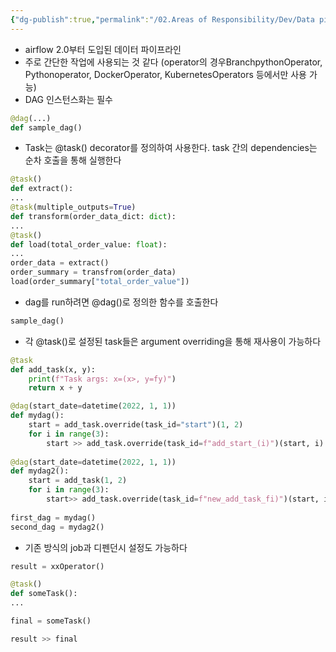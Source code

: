 ```yaml
---
{"dg-publish":true,"permalink":"/02.Areas of Responsibility/Dev/Data pipeline/Airflow TaskFlow API/","tags":["dev","airflow","batch"],"noteIcon":""}
---
```


- airflow 2.0부터 도입된 데이터 파이프라인
- 주로 간단한 작업에 사용되는 것 같다 (operator의 경우BranchpythonOperator, Pythonoperator, DockerOperator, KubernetesOperators 등에서만 사용 가능)
- DAG 인스턴스화는 필수
```python
@dag(...)
def sample_dag()
```
- Task는 @task() decorator를 정의하여 사용한다. task 간의 dependencies는 순차 호출을 통해 실행한다
```python
@task()
def extract():
...
@task(multiple_outputs=True)
def transform(order_data_dict: dict):
...
@task()
def load(total_order_value: float):
...
order_data = extract()
order_summary = transfrom(order_data)
load(order_summary["total_order_value"])
```
- dag를 run하려면 @dag()로 정의한 함수를 호출한다
```python
sample_dag()
```
- 각 @task()로 설정된 task들은 argument overriding을 통해 재사용이 가능하다
```python
@task
def add_task(x, y):
	print(f"Task args: x=(x>, y=fy)")
	return x + y

@dag(start_date=datetime(2022, 1, 1))
def mydag():
	start = add_task.override(task_id="start")(1, 2)
	for i in range(3):
		start >> add_task.override(task_id=f"add_start_(i)")(start, i)
		
@dag(start_date=datetime(2022, 1, 1))
def mydag2():
	start = add_task(1, 2)
	for i in range(3):
		start>> add_task.override(task_id=f"new_add_task_fi)")(start, i)
		
first_dag = mydag()
second_dag = mydag2()
```
- 기존 방식의 job과 디펜던시 설정도 가능하다
```python
result = xxOperator()

@task()
def someTask():
...

final = someTask()

result >> final
```
